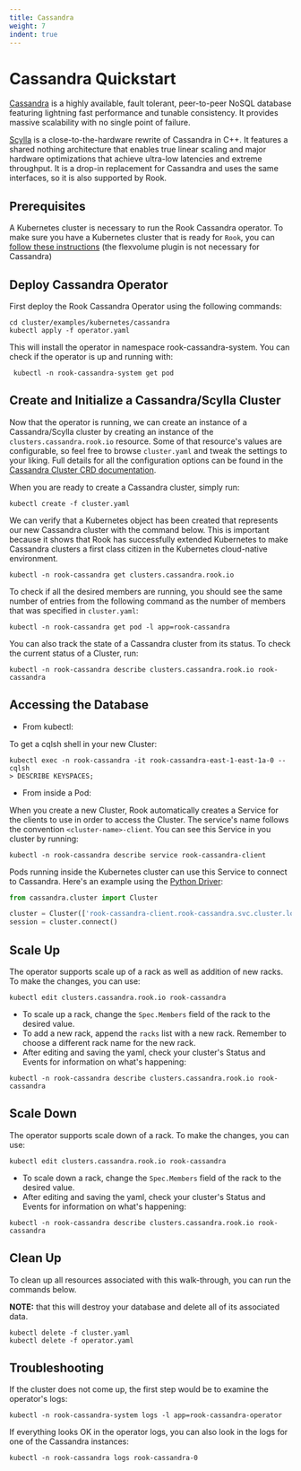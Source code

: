 ```yaml
---
title: Cassandra
weight: 7
indent: true
---
```


# Cassandra Quickstart

[Cassandra](http://cassandra.apache.org/) is a highly available, fault tolerant, peer-to-peer NoSQL database featuring lightning fast performance and tunable consistency. It provides massive scalability with no single point of failure.

[Scylla](https://www.scylladb.com) is a close-to-the-hardware rewrite of Cassandra in C++. It features a shared nothing architecture that enables true linear scaling and major hardware optimizations that achieve ultra-low latencies and extreme throughput. It is a drop-in replacement for Cassandra and uses the same interfaces, so it is also supported by Rook.

## Prerequisites

A Kubernetes cluster is necessary to run the Rook Cassandra operator.
To make sure you have a Kubernetes cluster that is ready for `Rook`, you can [follow these instructions](k8s-pre-reqs.md) (the flexvolume plugin is not necessary for Cassandra)
 
## Deploy Cassandra Operator

First deploy the Rook Cassandra Operator using the following commands:

```console
cd cluster/examples/kubernetes/cassandra
kubectl apply -f operator.yaml
```

This will install the operator in namespace rook-cassandra-system. You can check if the operator is up and running with:
 
 ```console
  kubectl -n rook-cassandra-system get pod
 ```
 
 ## Create and Initialize a Cassandra/Scylla Cluster
 
 Now that the operator is running, we can create an instance of a Cassandra/Scylla cluster by creating an instance of the `clusters.cassandra.rook.io` resource.
 Some of that resource's values are configurable, so feel free to browse `cluster.yaml` and tweak the settings to your liking.
 Full details for all the configuration options can be found in the [Cassandra Cluster CRD documentation](cassandra-cluster-crd.md).
 
 When you are ready to create a Cassandra cluster, simply run:
 
 ```console
 kubectl create -f cluster.yaml
 ```
 
 We can verify that a Kubernetes object has been created that represents our new Cassandra cluster with the command below.
 This is important because it shows that Rook has successfully extended Kubernetes to make Cassandra clusters a first class citizen in the Kubernetes cloud-native environment.
 
 ```console
 kubectl -n rook-cassandra get clusters.cassandra.rook.io
 ```
 
 To check if all the desired members are running, you should see the same number of entries from the following command as the number of members that was specified in `cluster.yaml`:
 
 ```console
 kubectl -n rook-cassandra get pod -l app=rook-cassandra
 ```
 
 You can also track the state of a Cassandra cluster from its status. To check the current status of a Cluster, run:
 
 ```console
 kubectl -n rook-cassandra describe clusters.cassandra.rook.io rook-cassandra
 ```
 
 ## Accessing the Database

* From kubectl:

To get a cqlsh shell in your new Cluster:
 ```console
 kubectl exec -n rook-cassandra -it rook-cassandra-east-1-east-1a-0 -- cqlsh
 > DESCRIBE KEYSPACES;
 ```
 
 
* From inside a Pod:

 When you create a new Cluster, Rook automatically creates a Service for the clients to use in order to access the Cluster. The service's name follows the convention `<cluster-name>-client`. You can see this Service in you cluster by running:
 ```console
 kubectl -n rook-cassandra describe service rook-cassandra-client
 ```
 Pods running inside the Kubernetes cluster can use this Service to connect to Cassandra.
 Here's an example using the [Python Driver](https://github.com/datastax/python-driver):
 ```python
 from cassandra.cluster import Cluster
 
 cluster = Cluster(['rook-cassandra-client.rook-cassandra.svc.cluster.local'])
 session = cluster.connect()
```

## Scale Up

The operator supports scale up of a rack as well as addition of new racks. To make the changes, you can use:
 ```console
 kubectl edit clusters.cassandra.rook.io rook-cassandra
 ```
 * To scale up a rack, change the `Spec.Members` field of the rack to the desired value.
 * To add a new rack, append the `racks` list with a new rack. Remember to choose a different rack name for the new rack.
 * After editing and saving the yaml, check your cluster's Status and Events for information on what's happening:  
 ```console
 kubectl -n rook-cassandra describe clusters.cassandra.rook.io rook-cassandra 
 ```
 
## Scale Down

The operator supports scale down of a rack. To make the changes, you can use:
 ```console
 kubectl edit clusters.cassandra.rook.io rook-cassandra
 ```
 * To scale down a rack, change the `Spec.Members` field of the rack to the desired value.
 * After editing and saving the yaml, check your cluster's Status and Events for information on what's happening:
 ```console
 kubectl -n rook-cassandra describe clusters.cassandra.rook.io rook-cassandra
 ```
  
## Clean Up
 
To clean up all resources associated with this walk-through, you can run the commands below.

**NOTE:** that this will destroy your database and delete all of its associated data.

```console
kubectl delete -f cluster.yaml
kubectl delete -f operator.yaml
```

## Troubleshooting

If the cluster does not come up, the first step would be to examine the operator's logs:

```console
kubectl -n rook-cassandra-system logs -l app=rook-cassandra-operator
```

If everything looks OK in the operator logs, you can also look in the logs for one of the Cassandra instances:

```console
kubectl -n rook-cassandra logs rook-cassandra-0
```